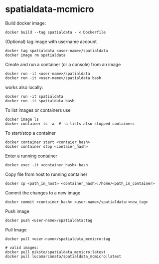 # spatialdata-mcmicro

Build docker image:
```
docker build --tag spatialdata - < Dockerfile
```

(Optional) tag image with username account
```
docker tag spatialdata <user-name>/spatialdata
docker image rm spatialdata
```

Create and run a container (or a console) from an image 
```
docker run -it <user-name>/spatialdata
docker run -it <user-name>/spatialdata bash
```

works also locally:
```
docker run -it spatialdata
docker run -it spatialdata bash
```

To list images or containers use
```
docker image ls
docker container ls -a  # -a lists also stopped containers
```

To start/stop a container
```
docker container start <contaier_hash>
docker container stop <contaier_hash>
```

Enter a running container
```
docker exec -it <container_hash> bash
```

Copy file from host to running container
```
docker cp <path_in_host> <container_hash>:/home/<path_in_container>
```

Commit the changes to a new image
```
docker commit <container_hash> <user-name>/spatialdata:<new_tag> 
```

Push image
```
docker push <user-name>/spatialdata:tag
```

Pull Image
```
docker pull <user-name>/spatialdata_mcmicro:tag

# valid images:
docker pull niksto/spatialdata_mcmicro:latest
docker pull lucamarconato/spatialdata_mcmicro:latest
```
